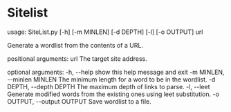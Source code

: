 # Sitelist

usage: SiteList.py [-h] [-m MINLEN] [-d DEPTH] [-l] [-o OUTPUT] url

Generate a wordlist from the contents of a URL.

positional arguments:
  url                   The target site address.

optional arguments:
  -h, --help            show this help message and exit
  -m MINLEN, --minlen MINLEN
                        The minimum length for a word to be in the wordlist.
  -d DEPTH, --depth DEPTH
                        The maximum depth of links to parse.
  -l, --leet            Generate modified words from the existing ones using
                        leet substitution.
  -o OUTPUT, --output OUTPUT
                        Save wordlist to a file.
